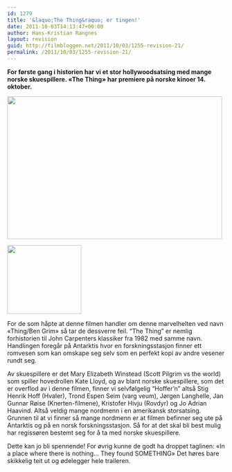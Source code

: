 ```yaml
---
id: 1279
title: '&laquo;The Thing&raquo; er tingen!'
date: 2011-10-03T14:13:47+00:00
author: Hans-Kristian Rangnes
layout: revision
guid: http://filmbloggen.net/2011/10/03/1255-revision-21/
permalink: /2011/10/03/1255-revision-21/
---
```

**For første gang i historien har vi et stor hollywoodsatsing med mange norske skuespillere. &laquo;The Thing&raquo; har premiere på norske kinoer 14. oktober.**

<a href="http://filmbloggen.net/2011/10/03/fra-skuffen-charlie-st-cloud/ovbttgr2/" rel="attachment wp-att-1253"><img src="http://filmbloggen.net/wp-content/uploads//2011/10/ovbttgr2-620x413.jpg" alt="" width="496" height="330" /></a>

<img class="alignright" src="http://filmbloggen.net/wp-content/uploads//2011/10/the-thing-300x280.gif" alt="" width="171" height="159" /> 

For de som håpte at denne filmen handler om denne marvelhelten ved navn &laquo;Thing/Ben Grim&raquo; så tar de dessverre feil. “The Thing” er nemlig forhistorien til John Carpenters klassiker fra 1982 med samme navn. Handlingen foregår på Antarktis hvor en forskningsstasjon finner ett romvesen som kan omskape seg selv som en perfekt kopi av andre vesener rundt seg.

Av skuespillere er det Mary Elizabeth Winstead (Scott Pilgrim vs the world) som spiller hovedrollen Kate Lloyd, og av blant norske skuespillere, som det er overflod av i denne filmen, finner vi selvfølgelig “Hoffer’n” altså Stig Henrik Hoff (Hvaler), Trond Espen Seim (varg veum), Jørgen Langhelle, Jan Gunnar Røise (Knerten-filmene), Kristofer Hivju (Rovdyr) og Jo Adrian Haavind. Altså veldig mange nordmenn i en amerikansk storsatsing. Grunnen til at vi finner så mange nordmenn er at filmen befinner seg ute på Antarktis og på en norsk forskningsstasjon. Så for at det skal bli best mulig har regissøren bestemt seg for å ta med norske skuespillere.

Dette kan jo bli spennende! For øvrig kunne de godt ha droppet taglinen: &laquo;In a place where there is nothing&#8230; They found SOMETHING&raquo; Det høres bare skikkelig teit ut og ødelegger hele traileren.

<span class='embed-youtube' style='text-align:center; display: block;'></span>

&nbsp;